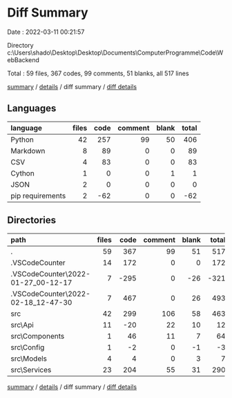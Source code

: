 # Diff Summary

Date : 2022-03-11 00:21:57

Directory c:\Users\shado\Desktop\Desktop\Documents\ComputerProgramme\Code\WebBackend

Total : 59 files,  367 codes, 99 comments, 51 blanks, all 517 lines

[summary](results.md) / [details](details.md) / diff summary / [diff details](diff-details.md)

## Languages
| language | files | code | comment | blank | total |
| :--- | ---: | ---: | ---: | ---: | ---: |
| Python | 42 | 257 | 99 | 50 | 406 |
| Markdown | 8 | 89 | 0 | 0 | 89 |
| CSV | 4 | 83 | 0 | 0 | 83 |
| Cython | 1 | 0 | 0 | 1 | 1 |
| JSON | 2 | 0 | 0 | 0 | 0 |
| pip requirements | 2 | -62 | 0 | 0 | -62 |

## Directories
| path | files | code | comment | blank | total |
| :--- | ---: | ---: | ---: | ---: | ---: |
| . | 59 | 367 | 99 | 51 | 517 |
| .VSCodeCounter | 14 | 172 | 0 | 0 | 172 |
| .VSCodeCounter\2022-01-27_00-12-17 | 7 | -295 | 0 | -26 | -321 |
| .VSCodeCounter\2022-02-18_12-47-30 | 7 | 467 | 0 | 26 | 493 |
| src | 42 | 299 | 106 | 58 | 463 |
| src\Api | 11 | -20 | 22 | 10 | 12 |
| src\Components | 1 | 46 | 11 | 7 | 64 |
| src\Config | 1 | -2 | 0 | -1 | -3 |
| src\Models | 4 | 4 | 0 | 3 | 7 |
| src\Services | 23 | 204 | 55 | 31 | 290 |

[summary](results.md) / [details](details.md) / diff summary / [diff details](diff-details.md)